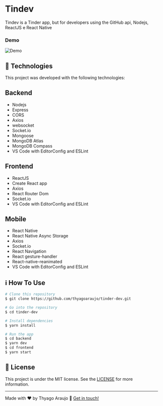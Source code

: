 # Tindev

Tindev is a Tinder app, but for developers using the GitHub api, Nodejs, ReactJS e React Native

### Demo

![Demo](demo.gif)

## :rocket: Technologies

This project was developed with the following technologies:

## Backend

- Nodejs
- Express
- CORS
- Axios
- websocket
- Socket.io
- Mongoose
- MongoDB Atlas
- MongoDB Compass
- VS Code with EditorConfig and ESLint

## Frontend

- ReactJS
- Create React app
- Axios
- React Router Dom
- Socket.io
- VS Code with EditorConfig and ESLint

## Mobile

- React Native
- React Native Async Storage
- Axios
- Socket.io
- React Navigation
- React gesture-handler
- React-native-reanimated
- VS Code with EditorConfig and ESLint

## :information_source: How To Use

```bash
# Clone this repository
$ git clone https://github.com/thyagoaraujo/tinder-dev.git

# Go into the repository
$ cd tinder-dev

# Install dependencies
$ yarn install

# Run the app
$ cd backend
$ yarn dev
$ cd frontend
$ yarn start
```

## :memo: License

This project is under the MIT license. See the [LICENSE](https://github.com/thyagoaraujo/tinder-dev/blob/master/LICENSE.md) for more information.

---

Made with ♥ by Thyago Araujo :wave: [Get in touch!](https://www.linkedin.com/in/thyagosantosaraujo/)
